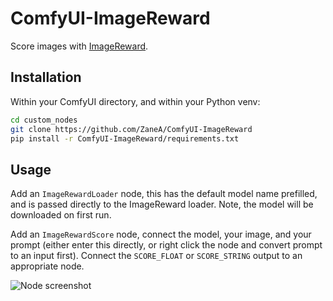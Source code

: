 # ComfyUI-ImageReward

Score images with [ImageReward](https://github.com/THUDM/ImageReward).

## Installation

Within your ComfyUI directory, and within your Python venv:

```sh
cd custom_nodes
git clone https://github.com/ZaneA/ComfyUI-ImageReward
pip install -r ComfyUI-ImageReward/requirements.txt
```

## Usage

Add an `ImageRewardLoader` node, this has the default model name prefilled, and is passed directly to the ImageReward loader. Note, the model will be downloaded on first run.

Add an `ImageRewardScore` node, connect the model, your image, and your prompt (either enter this directly, or right click the node and convert prompt to an input first). Connect the `SCORE_FLOAT` or `SCORE_STRING` output to an appropriate node.

![Node screenshot](screenshot.png)
